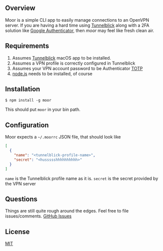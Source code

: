 ## Overview
Moor is a simple CLI app to easily manage connections to an OpenVPN server. If you are having a hard time using [Tunnelblick](https://tunnelblick.net/) along with a 2FA solution like [Google Authenticator](https://en.wikipedia.org/wiki/Google_Authenticator), then *moor* may feel like fresh clean air.

## Requirements

1. Assumes [Tunnelblick](https://tunnelblick.net/) macOS app to be installed.
2. Assumes a VPN profile is correctly configured in Tunnelblick
3. Assumes your VPN account password to be Authenticator [TOTP](https://tools.ietf.org/html/rfc6238)
4. [node.js](https://nodejs.org/en/) needs to be installed, of course

## Installation

```
$ npm install -g moor
```

This should put `moor` in your bin path.

## Configuration

Moor expects a `~/.moorrc` JSON file, that should look like

```json
[
  {
    "name": "<tunnelblick-profile-name>",
    "secret": "<hussssshhhhhhhhhh>"
  }
]
```

`name` is the Tunnelblick profile name as it is. `secret` is the secret provided by the VPN server

## Questions

Things are still quite rough around the edges. Feel free to file issues/comments.
[GitHub Issues](https://github.com/detj/moor/issues/new)

## License
  [MIT](LICENSE)
